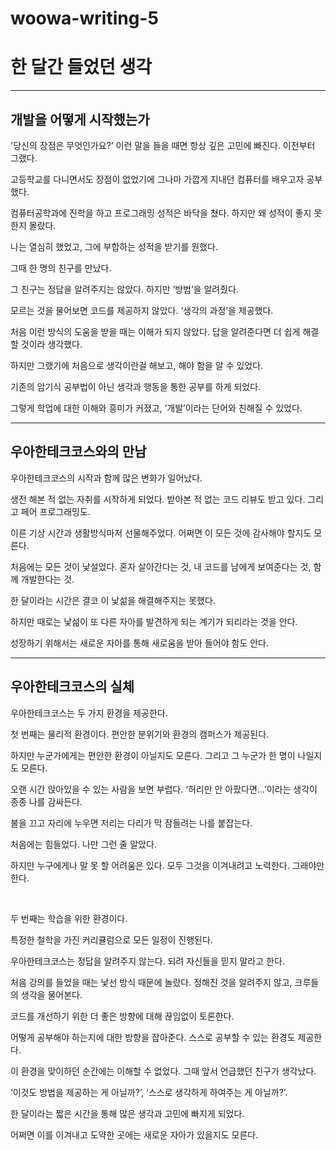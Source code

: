 # woowa-writing-5



# 한 달간 들었던 생각

<hr>

## 개발을 어떻게 시작했는가

'당신의 장점은 무엇인가요?’ 이런 말을 들을 때면 항상 깊은 고민에 빠진다. 이전부터 그랬다.

고등학교를 다니면서도 장점이 없었기에 그나마 가깝게 지내던 컴퓨터를 배우고자 공부했다.

컴퓨터공학과에 진학을 하고 프로그래밍 성적은 바닥을 쳤다. 하지만 왜 성적이 좋지 못한지 몰랐다.

나는 열심히 했었고, 그에 부합하는 성적을 받기를 원했다.

그때 한 명의 친구를 만났다.

그 친구는 정답을 알려주지는 않았다. 하지만 ‘방법’을 알려줬다.

모르는 것을 물어보면 코드를 제공하지 않았다. ‘생각의 과정’을 제공했다.

처음 이런 방식의 도움을 받을 때는 이해가 되지 않았다. 답을 알려준다면 더 쉽게 해결할 것이라 생각했다.

하지만 그랬기에 처음으로 생각이란걸 해보고, 해야 함을 알 수 있었다.

기존의 암기식 공부법이 아닌 생각과 행동을 통한 공부를 하게 되었다.

그렇게 학업에 대한 이해와 흥미가 커졌고, ‘개발’이라는 단어와 친해질 수 있었다.

<hr>

## 우아한테크코스와의 만남

우아한테크코스의 시작과 함께 많은 변화가 일어났다.

생전 해본 적 없는 자취를 시작하게 되었다. 받아본 적 없는 코드 리뷰도 받고 있다. 그리고 페어 프로그래밍도.

이른 기상 시간과 생활방식마저 선물해주었다. 어쩌면 이 모든 것에 감사해야 할지도 모른다.

처음에는 모든 것이 낯설었다. 혼자 살아간다는 것, 내 코드를 남에게 보여준다는 것, 함께 개발한다는 것.

한 달이라는 시간은 결코 이 낯섦을 해결해주지는 못했다.

하지만 때로는 낯섦이 또 다른 자아를 발견하게 되는 계기가 되리라는 것을 안다.

성장하기 위해서는 새로운 자아를 통해 새로움을 받아 들어야 함도 안다.

<hr>

## 우아한테크코스의 실체

우아한테크코스는 두 가지 환경을 제공한다.

첫 번째는 물리적 환경이다. 편안한 분위기와 환경의 캠퍼스가 제공된다.

하지만 누군가에게는 편안한 환경이 아닐지도 모른다. 그리고 그 누군가 한 명이 나일지도 모른다.

오랜 시간 앉아있을 수 있는 사람을 보면 부럽다. ‘허리만 안 아팠다면…’이라는 생각이 종종 나를 감싸든다.

불을 끄고 자리에 누우면 저리는 다리가 막 잠들려는 나를 붙잡는다.

처음에는 힘들었다. 나만 그런 줄 알았다.

하지만 누구에게나 말 못 할 어려움은 있다. 모두 그것을 이겨내려고 노력한다. 그래야만 한다.

<br>


두 번째는 학습을 위한 환경이다.

특정한 철학을 가진 커리큘럼으로 모든 일정이 진행된다.

우아한테크코스는 정답을 알려주지 않는다. 되려 자신들을 믿지 말라고 한다.

처음 강의를 들었을 때는 낯선 방식 때문에 놀랐다. 정해진 것을 알려주지 않고, 크루들의 생각을 물어본다.

코드를 개선하기 위한 더 좋은 방향에 대해 끊임없이 토론한다.

어떻게 공부해야 하는지에 대한 방향을 잡아준다. 스스로 공부할 수 있는 환경도 제공한다.

이 환경을 맞이하던 순간에는 이해할 수 없었다. 그때 앞서 언급했던 친구가 생각났다.

‘이것도 방법을 제공하는 게 아닐까?’, ‘스스로 생각하게 하여주는 게 아닐까?’.

한 달이라는 짧은 시간을 통해 많은 생각과 고민에 빠지게 되었다.

어쩌면 이를 이겨내고 도약한 곳에는 새로운 자아가 있을지도 모른다.